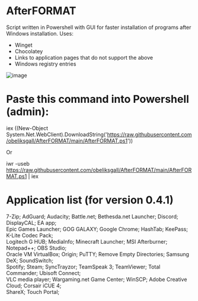 # AfterFORMAT
Script written in Powershell with GUI for faster installation of programs after Windows installation.
Uses:
- Winget
- Chocolatey
- Links to application pages that do not support the above
- Windows registry entries

![image](https://user-images.githubusercontent.com/23260174/154798186-a205e77c-cb33-4e4e-abca-68892d02b17d.png)


# Paste this command into Powershell (admin):

iex ((New-Object System.Net.WebClient).DownloadString('https://raw.githubusercontent.com/obeliksgall/AfterFORMAT/main/AfterFORMAT.ps1'))

Or

iwr -useb https://raw.githubusercontent.com/obeliksgall/AfterFORMAT/main/AfterFORMAT.ps1 | iex


# Application list (for version 0.4.1)
7-Zip;  AdGuard;  Audacity;  Battle.net;  Bethesda.net Launcher;  Discord;  DisplayCAL;  EA app;  
Epic Games Launcher;  GOG GALAXY;  Google Chrome;  HashTab;  KeePass;  K-Lite Codec Pack;  
Logitech G HUB;  MediaInfo;  Minecraft Launcher;  MSI Afterburner;  Notepad++;  OBS Studio;  
Oracle VM VirtualBox;  Origin;  PuTTY; Remove Empty Directories;  Samsung DeX;  SoundSwitch;  
Spotify;  Steam;  SyncTrayzor;  TeamSpeak 3;  TeamViewer;  Total Commander;  Ubisoft Connect;  
VLC media player;  Wargaming.net Game Center;  WinSCP;  Adobe Creative Cloud;  Corsair iCUE 4;  
ShareX;  Touch Portal;  
